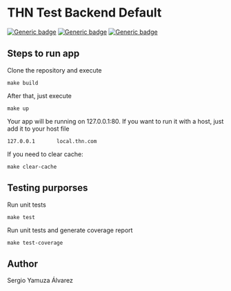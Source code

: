 # THN Test Backend Default

[![Generic badge](https://img.shields.io/badge/stable-1.2.0-blue)](https://github.com/s1yamuza/thn)
[![Generic badge](https://img.shields.io/badge/PHP-7.4-purple)](https://github.com/s1yamuza/thn)
[![Generic badge](https://img.shields.io/badge/coverage-100%-green)](https://github.com/s1yamuza/thn)

## Steps to run app

Clone the repository and execute
```
make build
```

After that, just execute
```
make up
```

Your app will be running on 127.0.0.1:80. If you want to run it with a host, just add it to your host file
```
127.0.0.1       local.thn.com
```

If you need to clear cache:
```
make clear-cache
```

## Testing purporses

Run unit tests
```
make test
```

Run unit tests and generate coverage report
```
make test-coverage
```
## Author
Sergio Yamuza Álvarez
